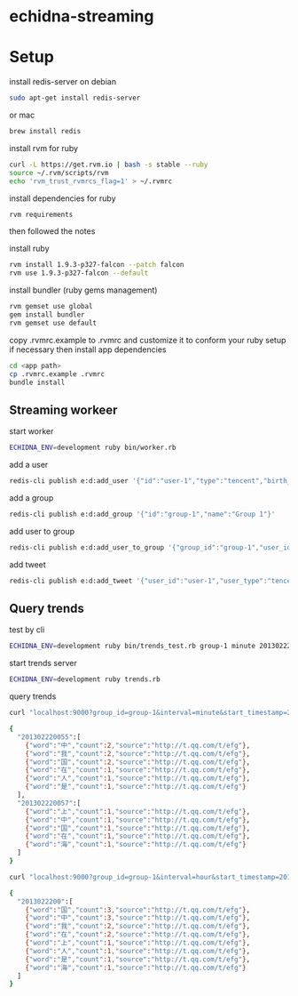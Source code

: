 # echidna-streaming

# Setup

install redis-server on debian

```bash
sudo apt-get install redis-server
```

or mac

```bash
brew install redis
```

install rvm for ruby

```bash
curl -L https://get.rvm.io | bash -s stable --ruby
source ~/.rvm/scripts/rvm
echo 'rvm_trust_rvmrcs_flag=1' > ~/.rvmrc
```

install dependencies for ruby

```bash
rvm requirements
```

then followed the notes

install ruby

```bash
rvm install 1.9.3-p327-falcon --patch falcon
rvm use 1.9.3-p327-falcon --default
```

install bundler (ruby gems management)

```bash
rvm gemset use global
gem install bundler
rvm gemset use default
```

copy .rvmrc.example to .rvmrc and customize it to conform your ruby setup if necessary
then install app dependencies

```bash
cd <app path>
cp .rvmrc.example .rvmrc
bundle install
```

## Streaming workeer

start worker

```bash
ECHIDNA_ENV=development ruby bin/worker.rb
```

add a user

```bash
redis-cli publish e:d:add_user '{"id":"user-1","type":"tencent","birth_year":2000,"gender":"f","city":"shanghai"}'
```

add a group

```bash
redis-cli publish e:d:add_group '{"id":"group-1","name":"Group 1"}'
```

add user to group

```bash
redis-cli publish e:d:add_user_to_group '{"group_id":"group-1","user_id":"user-1","user_type":"tencent"}'
```

add tweet

```bash
redis-cli publish e:d:add_tweet '{"user_id":"user-1","user_type":"tencent","text":"我是中国人","id":"abc","url":"http://t.qq.com/t/abc","timestamp":"20130222005534"}'
```

## Query trends

test by cli

```bash
ECHIDNA_ENV=development ruby bin/trends_test.rb group-1 minute 20130222000000 20130222013000
```

start trends server

```bash
ECHIDNA_ENV=development ruby trends.rb
```

query trends

```bash
curl "localhost:9000?group_id=group-1&interval=minute&start_timestamp=20130222000000&end_timestamp=20130222013000"

{
  "201302220055":[
    {"word":"中","count":2,"source":"http://t.qq.com/t/efg"},
    {"word":"我","count":2,"source":"http://t.qq.com/t/efg"},
    {"word":"国","count":2,"source":"http://t.qq.com/t/efg"},
    {"word":"在","count":1,"source":"http://t.qq.com/t/efg"},
    {"word":"人","count":1,"source":"http://t.qq.com/t/efg"},
    {"word":"是","count":1,"source":"http://t.qq.com/t/efg"}
  ],
  "201302220057":[
    {"word":"上","count":1,"source":"http://t.qq.com/t/efg"},
    {"word":"中","count":1,"source":"http://t.qq.com/t/efg"},
    {"word":"国","count":1,"source":"http://t.qq.com/t/efg"},
    {"word":"在","count":1,"source":"http://t.qq.com/t/efg"},
    {"word":"海","count":1,"source":"http://t.qq.com/t/efg"}
  ]
}

curl "localhost:9000?group_id=group-1&interval=hour&start_timestamp=20130222000000&end_timestamp=20130222010000"

{
  "2013022200":[
    {"word":"国","count":3,"source":"http://t.qq.com/t/efg"},
    {"word":"中","count":3,"source":"http://t.qq.com/t/efg"},
    {"word":"我","count":2,"source":"http://t.qq.com/t/efg"},
    {"word":"在","count":2,"source":"http://t.qq.com/t/efg"},
    {"word":"上","count":1,"source":"http://t.qq.com/t/efg"},
    {"word":"人","count":1,"source":"http://t.qq.com/t/efg"},
    {"word":"是","count":1,"source":"http://t.qq.com/t/efg"},
    {"word":"海","count":1,"source":"http://t.qq.com/t/efg"}
  ]
}
```
